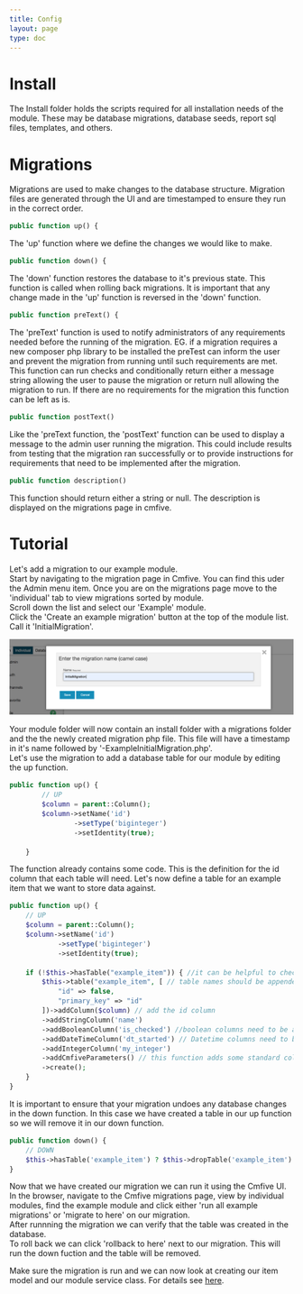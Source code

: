 ```yaml
---
title: Config
layout: page
type: doc
---
```


# Install

The Install folder holds the scripts required for all installation needs of the module. These may be database migrations, database seeds, report sql files, templates, and others. 

# Migrations

Migrations are used to make changes to the database structure. Migration files are generated through the UI and are timestamped to ensure they run in the correct order. 

```php
public function up() {
```
The 'up' function where we define the changes we would like to make.

```php
public function down() {
```
The 'down' function restores the database to it's previous state. This function is called when rolling back migrations. It is important that any change made in the 'up' function is reversed in the 'down' function.

```php
public function preText() {
```
The 'preText' function is used to notify administrators of any requirements needed before the running of the migration. EG. if a migration requires a new composer php library to be installed the preTest can inform the user and prevent the migration from running until such requirements are met.  <br />
This function can run checks and conditionally return either a message string allowing the user to pause the migration or return null allowing the migration to run. If there are no requirements for the migration this function can be left as is.

```php
public function postText()
```
Like the 'preText function, the 'postText' function can be used to display a message to the admin user running the migration. This could include results from testing that the migration ran successfully or to provide instructions for requirements that need to be implemented after the migration.

```php
public function description()
```
This function should return either a string or null. The description is displayed on the migrations page in cmfive.

<!-- # Database Seeds

Coming soon -->

# Tutorial

Let's add a migration to our example module.<br />
Start by navigating to the migration page in Cmfive. You can find this uder the Admin menu item. Once you are on the migrations page move to the 'individual' tab to view migrations sorted by module.<br /> 
Scroll down the list and select our 'Example' module.<br />
Click the 'Create an example migration' button at the top of the module list. Call it 'InitialMigration'.

![Initial Migration](/assets/images/initialMigration.png)

Your module folder will now contain an install folder with a migrations folder and the the newly created migration php file. This file will have a timestamp in it's name followed by '-ExampleInitialMigration.php'.<br />
Let's use the migration to add a database table for our module by editing the up function.
```php
public function up() {
		// UP
		$column = parent::Column();
		$column->setName('id')
				->setType('biginteger')
				->setIdentity(true);

    }
```
The function already contains some code. This is the definition for the id column that each table will need. Let's now define a table for an example item that we want to store data against.
```php
public function up() {
    // UP
    $column = parent::Column();
    $column->setName('id')
            ->setType('biginteger')
            ->setIdentity(true);
            
    if (!$this->hasTable("example_item")) { //it can be helpful to check that the table name is not used
        $this->table("example_item", [ // table names should be appended with 'ModuleName_'
            "id" => false,
            "primary_key" => "id"
        ])->addColumn($column) // add the id column
        ->addStringColumn('name')
        ->addBooleanColumn('is_checked') //boolean columns need to be appended with 'is_'
        ->addDateTimeColumn('dt_started') // Datetime columns need to be appended eith 'dt_'
        ->addIntegerColumn('my_integer')
        ->addCmfiveParameters() // this function adds some standard columns used in cmfive. dt_created, dt_modified, creator_id, modifier_id, and is_deleted.
        ->create(); 
    }
}
```
It is important to ensure that your migration undoes any database changes in the down function. In this case we have created a table in our up function so we will remove it in our down function.
```php
public function down() {
    // DOWN
    $this->hasTable('example_item') ? $this->dropTable('example_item') : null;
}
```
Now that we have created our migration we can run it using the Cmfive UI. <br />
In the browser, navigate to the Cmfive migrations page, view by individual modules, find the example module and click either 'run all example migrations' or 'migrate to here' on our migration.<br />
After runnning the migration we can verify that the table was created in the database. <br />
To roll back we can click 'rollback to here' next to our migration. This will run the down fuction and the table will be removed.

Make sure the migration is run and we can now look at creating our item model and our module service class. For details see [here](models).
